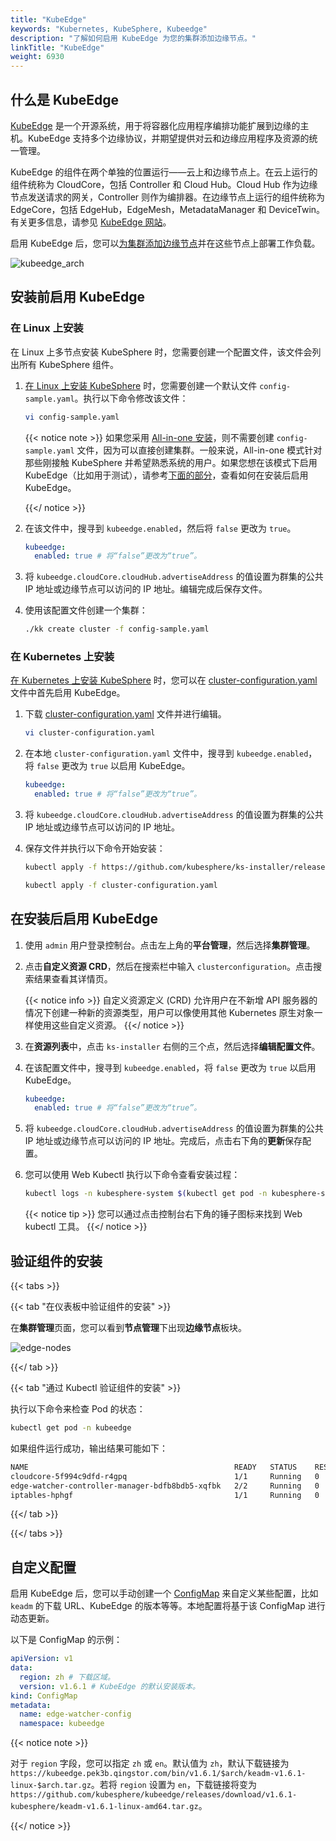 ```yaml
---
title: "KubeEdge"
keywords: "Kubernetes, KubeSphere, Kubeedge"
description: "了解如何启用 KubeEdge 为您的集群添加边缘节点。"
linkTitle: "KubeEdge"
weight: 6930
---
```


## 什么是 KubeEdge

[KubeEdge](https://kubeedge.io/zh/) 是一个开源系统，用于将容器化应用程序编排功能扩展到边缘的主机。KubeEdge 支持多个边缘协议，并期望提供对云和边缘应用程序及资源的统一管理。

KubeEdge 的组件在两个单独的位置运行——云上和边缘节点上。在云上运行的组件统称为 CloudCore，包括 Controller 和 Cloud Hub。Cloud Hub 作为边缘节点发送请求的网关，Controller 则作为编排器。在边缘节点上运行的组件统称为 EdgeCore，包括 EdgeHub，EdgeMesh，MetadataManager 和 DeviceTwin。有关更多信息，请参见 [KubeEdge 网站](https://kubeedge.io/zh/)。

启用 KubeEdge 后，您可以[为集群添加边缘节点](../../installing-on-linux/cluster-operation/add-edge-nodes/)并在这些节点上部署工作负载。

![kubeedge_arch](/images/docs/zh-cn/enable-pluggable-components/kubeedge/kubeedge_arch.png)

## 安装前启用 KubeEdge

### 在 Linux 上安装

在 Linux 上多节点安装 KubeSphere 时，您需要创建一个配置文件，该文件会列出所有 KubeSphere 组件。

1. [在 Linux 上安装 KubeSphere](../../installing-on-linux/introduction/multioverview/) 时，您需要创建一个默认文件 `config-sample.yaml`。执行以下命令修改该文件：

   ```bash
   vi config-sample.yaml
   ```

   {{< notice note >}}
   如果您采用 [All-in-one 安装](../../quick-start/all-in-one-on-linux/)，则不需要创建 `config-sample.yaml` 文件，因为可以直接创建集群。一般来说，All-in-one 模式针对那些刚接触 KubeSphere 并希望熟悉系统的用户。如果您想在该模式下启用 KubeEdge（比如用于测试），请参考[下面的部分](#在安装后启用-kubeedge)，查看如何在安装后启用 KubeEdge。

   {{</ notice >}}

2. 在该文件中，搜寻到 `kubeedge.enabled`，然后将 `false` 更改为 `true`。

   ```yaml
   kubeedge:
     enabled: true # 将“false”更改为“true”。
   ```

3. 将 `kubeedge.cloudCore.cloudHub.advertiseAddress` 的值设置为群集的公共 IP 地址或边缘节点可以访问的 IP 地址。编辑完成后保存文件。

4. 使用该配置文件创建一个集群：

   ```bash
   ./kk create cluster -f config-sample.yaml
   ```

### 在 Kubernetes 上安装

[在 Kubernetes 上安装 KubeSphere](../../installing-on-kubernetes/introduction/overview/) 时，您可以在 [cluster-configuration.yaml](https://github.com/kubesphere/ks-installer/releases/download/v3.1.0/cluster-configuration.yaml) 文件中首先启用 KubeEdge。

1. 下载 [cluster-configuration.yaml](https://github.com/kubesphere/ks-installer/releases/download/v3.1.0/cluster-configuration.yaml) 文件并进行编辑。

    ```bash
    vi cluster-configuration.yaml
    ```

2. 在本地 `cluster-configuration.yaml` 文件中，搜寻到 `kubeedge.enabled`，将 `false` 更改为 `true` 以启用 KubeEdge。

    ```yaml
    kubeedge:
      enabled: true # 将“false”更改为“true”。
    ```

3. 将 `kubeedge.cloudCore.cloudHub.advertiseAddress` 的值设置为群集的公共 IP 地址或边缘节点可以访问的 IP 地址。

4. 保存文件并执行以下命令开始安装：

    ```bash
    kubectl apply -f https://github.com/kubesphere/ks-installer/releases/download/v3.1.0/kubesphere-installer.yaml

    kubectl apply -f cluster-configuration.yaml
    ```

## 在安装后启用 KubeEdge

1. 使用 `admin` 用户登录控制台。点击左上角的**平台管理**，然后选择**集群管理**。
   
2. 点击**自定义资源 CRD**，然后在搜索栏中输入 `clusterconfiguration`。点击搜索结果查看其详情页。

    {{< notice info >}}
自定义资源定义 (CRD) 允许用户在不新增 API 服务器的情况下创建一种新的资源类型，用户可以像使用其他 Kubernetes 原生对象一样使用这些自定义资源。
    {{</ notice >}}

3. 在**资源列表**中，点击 `ks-installer` 右侧的三个点，然后选择**编辑配置文件**。
   
4. 在该配置文件中，搜寻到 `kubeedge.enabled`，将 `false` 更改为 `true` 以启用 KubeEdge。

    ```yaml
    kubeedge:
      enabled: true # 将“false”更改为“true”。
    ```

5. 将 `kubeedge.cloudCore.cloudHub.advertiseAddress` 的值设置为群集的公共 IP 地址或边缘节点可以访问的 IP 地址。完成后，点击右下角的**更新**保存配置。

6. 您可以使用 Web Kubectl 执行以下命令查看安装过程：

    ```bash
    kubectl logs -n kubesphere-system $(kubectl get pod -n kubesphere-system -l app=ks-install -o jsonpath='{.items[0].metadata.name}') -f
    ```

    {{< notice tip >}}
您可以通过点击控制台右下角的锤子图标来找到 Web kubectl 工具。
    {{</ notice >}}

## 验证组件的安装

{{< tabs >}}

{{< tab "在仪表板中验证组件的安装" >}}

在**集群管理**页面，您可以看到**节点管理**下出现**边缘节点**板块。

![edge-nodes](/images/docs/zh-cn/enable-pluggable-components/kubeedge/edge-nodes.png)

{{</ tab >}}

{{< tab "通过 Kubectl 验证组件的安装" >}}

执行以下命令来检查 Pod 的状态：

```bash
kubectl get pod -n kubeedge
```

如果组件运行成功，输出结果可能如下：

```bash
NAME                                              READY   STATUS    RESTARTS   AGE
cloudcore-5f994c9dfd-r4gpq                        1/1     Running   0          5h13m
edge-watcher-controller-manager-bdfb8bdb5-xqfbk   2/2     Running   0          5h13m
iptables-hphgf                                    1/1     Running   0          5h13m
```

{{</ tab >}}

{{</ tabs >}}

## 自定义配置

启用 KubeEdge 后，您可以手动创建一个 [ConfigMap](../../project-user-guide/configuration/configmaps/) 来自定义某些配置，比如 `keadm` 的下载 URL、KubeEdge 的版本等等。本地配置将基于该 ConfigMap 进行动态更新。

以下是 ConfigMap 的示例：

```yaml
apiVersion: v1
data:
  region: zh # 下载区域。
  version: v1.6.1 # KubeEdge 的默认安装版本。
kind: ConfigMap
metadata:
  name: edge-watcher-config
  namespace: kubeedge
```

{{< notice note >}}

对于 `region` 字段，您可以指定 `zh` 或 `en`。默认值为 `zh`，默认下载链接为 `https://kubeedge.pek3b.qingstor.com/bin/v1.6.1/$arch/keadm-v1.6.1-linux-$arch.tar.gz`。若将 `region` 设置为 `en`，下载链接将变为 `https://github.com/kubesphere/kubeedge/releases/download/v1.6.1-kubesphere/keadm-v1.6.1-linux-amd64.tar.gz`。

{{</ notice >}} 